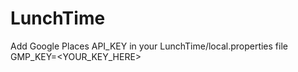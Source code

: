 # LunchTime
Add Google Places API_KEY in your LunchTime/local.properties file
GMP_KEY=<YOUR_KEY_HERE>

